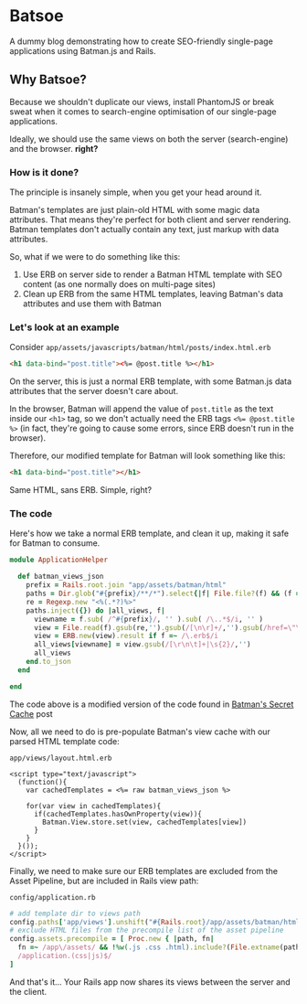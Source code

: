 # Batsoe

A dummy blog demonstrating how to create SEO-friendly single-page applications using Batman.js and Rails.

## Why Batsoe?

Because we shouldn't duplicate our views, install PhantomJS or break sweat when it comes to search-engine
optimisation of our single-page applications.

Ideally, we should use the same views on both the server (search-engine) and the browser. **right?**

### How is it done?

The principle is insanely simple, when you get your head around it.

Batman's templates are just plain-old HTML with some magic data attributes. That means they're perfect for both client
and server rendering. Batman templates don't actually contain any text, just markup with data attributes.

So, what if we were to do something like this:

1. Use ERB on server side to render a Batman HTML template with SEO content (as one normally does on multi-page sites)
2. Clean up ERB from the same HTML templates, leaving Batman's data attributes and use them with Batman

### Let's look at an example

Consider `app/assets/javascripts/batman/html/posts/index.html.erb`

```html
<h1 data-bind="post.title"><%= @post.title %></h1>
```

On the server, this is just a normal ERB template, with some Batman.js data attributes that the server doesn't care about.

In the browser, Batman will append the value of `post.title` as the text inside our `<h1>` tag, so we don't actually
need the ERB tags `<%= @post.title %>` (in fact, they're going to cause some errors, since ERB doesn't run in the browser).

Therefore, our modified template for Batman will look something like this:

```html
<h1 data-bind="post.title"></h1>
```

Same HTML, sans ERB. Simple, right?

### The code

Here's how we take a normal ERB template, and clean it up, making it safe for Batman to consume.

```ruby
module ApplicationHelper

  def batman_views_json
    prefix = Rails.root.join "app/assets/batman/html"
    paths = Dir.glob("#{prefix}/**/*").select{|f| File.file?(f) && (f =~ /\.(html|erb)$/i) }
    re = Regexp.new "<%(.*?)%>"
    paths.inject({}) do |all_views, f|
      viewname = f.sub( /^#{prefix}/, '' ).sub( /\..*$/i, '' )
      view = File.read(f).gsub(re,'').gsub(/[\n\r]+/,'').gsub(/href=\"\"/,' ') # this is where we clean our ERB tags
      view = ERB.new(view).result if f =~ /\.erb$/i
      all_views[viewname] = view.gsub(/[\r\n\t]+|\s{2}/,'')
      all_views
    end.to_json
  end

end
```

The code above is a modified version of the code found in [Batman's Secret Cache](http://www.rigelgroupllc.com/blog/2012/02/01/batmans-secret-cache/) post

Now, all we need to do is pre-populate Batman's view cache with our parsed HTML template code:

`app/views/layout.html.erb`

```erb
<script type="text/javascript">
  (function(){
    var cachedTemplates = <%= raw batman_views_json %>

    for(var view in cachedTemplates){
      if(cachedTemplates.hasOwnProperty(view)){
        Batman.View.store.set(view, cachedTemplates[view])
      }
    }
  }());
</script>
```

Finally, we need to make sure our ERB templates are excluded from the Asset Pipeline, but are included in Rails view path:

`config/application.rb`

```ruby
# add template dir to views path
config.paths['app/views'].unshift("#{Rails.root}/app/assets/batman/html")
# exclude HTML files from the precompile list of the asset pipeline
config.assets.precompile = [ Proc.new { |path, fn|
  fn =~ /app\/assets/ && !%w(.js .css .html).include?(File.extname(path)) },
  /application.(css|js)$/
]
```

And that's it... Your Rails app now shares its views between the server and the client.